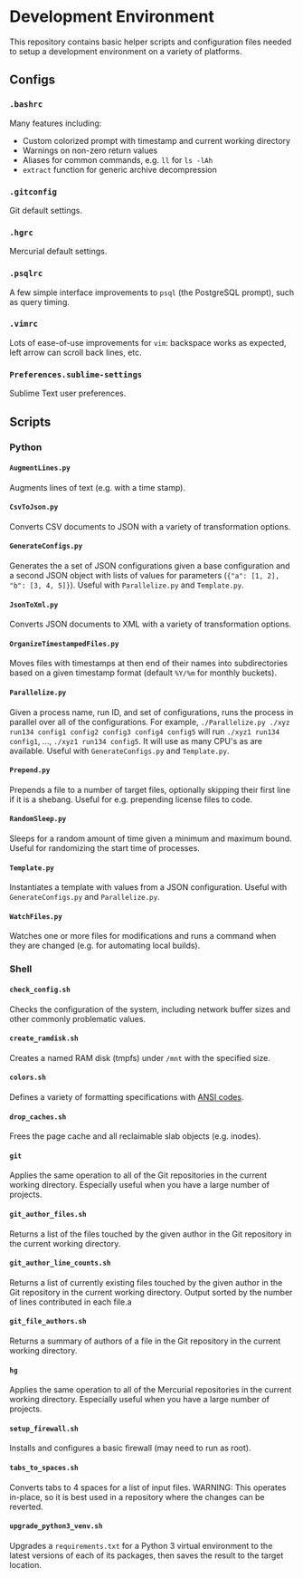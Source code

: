 # Development Environment
This repository contains basic helper scripts and configuration files needed to
setup a development environment on a variety of platforms.

## Configs

### `.bashrc`
Many features including:
* Custom colorized prompt with timestamp and current working directory
* Warnings on non-zero return values
* Aliases for common commands, e.g. `ll` for `ls -lAh`
* `extract` function for generic archive decompression

### `.gitconfig`
Git default settings.

### `.hgrc`
Mercurial default settings.

### `.psqlrc`
A few simple interface improvements to `psql` (the PostgreSQL prompt), such as
query timing.

### `.vimrc`
Lots of ease-of-use improvements for `vim`: backspace works as expected, left
arrow can scroll back lines, etc.

### `Preferences.sublime-settings`
Sublime Text user preferences.

## Scripts

### Python

#### `AugmentLines.py`
Augments lines of text (e.g. with a time stamp).

#### `CsvToJson.py`
Converts CSV documents to JSON with a variety of transformation options.

#### `GenerateConfigs.py`
Generates the a set of JSON configurations given a base configuration and a
second JSON object with lists of values for parameters
(`{"a": [1, 2], "b": [3, 4, 5]}`). Useful with `Parallelize.py` and
`Template.py`.

#### `JsonToXml.py`
Converts JSON documents to XML with a variety of transformation options.

#### `OrganizeTimestampedFiles.py`
Moves files with timestamps at then end of their names into subdirectories
based on a given timestamp format (default `%Y/%m` for monthly buckets).

#### `Parallelize.py`
Given a process name, run ID, and set of configurations, runs the process in
parallel over all of the configurations. For example,
`./Parallelize.py ./xyz run134 config1 config2 config3 config4 config5` will run
`./xyz1 run134 config1`, ..., `./xyz1 run134 config5`.
It will use as many CPU's as are available. Useful with `GenerateConfigs.py` and
`Template.py`.

#### `Prepend.py`
Prepends a file to a number of target files, optionally skipping their first
line if it is a shebang. Useful for e.g. prepending license files to code.

#### `RandomSleep.py`
Sleeps for a random amount of time given a minimum and maximum bound. Useful for
randomizing the start time of processes.

#### `Template.py`
Instantiates a template with values from a JSON configuration. Useful with
`GenerateConfigs.py` and `Parallelize.py`.

#### `WatchFiles.py`
Watches one or more files for modifications and runs a command when they are
changed (e.g. for automating local builds).

### Shell

#### `check_config.sh`
Checks the configuration of the system, including network buffer sizes and other
commonly problematic values.

#### `create_ramdisk.sh`
Creates a named RAM disk (tmpfs) under `/mnt` with the specified size.

#### `colors.sh`
Defines a variety of formatting specifications with
[ANSI codes](https://en.wikipedia.org/wiki/ANSI_escape_code).

#### `drop_caches.sh`
Frees the page cache and all reclaimable slab objects (e.g. inodes).

#### `git`
Applies the same operation to all of the Git repositories in the current working
directory. Especially useful when you have a large number of projects.

#### `git_author_files.sh`
Returns a list of the files touched by the given author in the Git repository in
the current working directory.

#### `git_author_line_counts.sh`
Returns a list of currently existing files touched by the given author in the
Git repository in the current working directory. Output sorted by the number of
lines contributed in each file.a

#### `git_file_authors.sh`
Returns a summary of authors of a file in the Git repository in the current
working directory.

#### `hg`
Applies the same operation to all of the Mercurial repositories in the current
working directory. Especially useful when you have a large number of projects.

#### `setup_firewall.sh`
Installs and configures a basic firewall (may need to run as root).

#### `tabs_to_spaces.sh`
Converts tabs to 4 spaces for a list of input files. WARNING: This operates
in-place, so it is best used in a repository where the changes can be reverted.

#### `upgrade_python3_venv.sh`
Upgrades a `requirements.txt` for a Python 3 virtual environment to the latest
versions of each of its packages, then saves the result to the target location.
